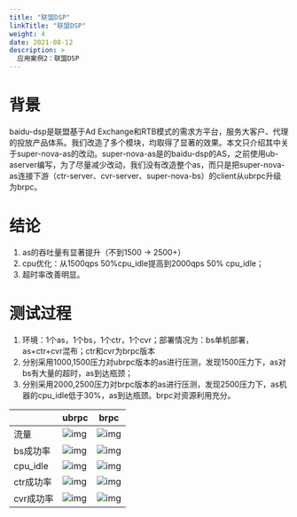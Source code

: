 ```yaml
---
title: "联盟DSP"
linkTitle: "联盟DSP"
weight: 4
date: 2021-08-12
description: >
  应用案例2：联盟DSP
---
```

# 背景

baidu-dsp是联盟基于Ad Exchange和RTB模式的需求方平台，服务大客户、代理的投放产品体系。我们改造了多个模块，均取得了显著的效果。本文只介绍其中关于super-nova-as的改动。super-nova-as是的baidu-dsp的AS，之前使用ub-aserver编写，为了尽量减少改动，我们没有改造整个as，而只是把super-nova-as连接下游（ctr-server、cvr-server、super-nova-bs）的client从ubrpc升级为brpc。

# 结论

1. as的吞吐量有显著提升（不到1500 -> 2500+）
2. cpu优化：从1500qps 50%cpu_idle提高到2000qps 50% cpu_idle；
3. 超时率改善明显。

# 测试过程

1. 环境：1个as，1个bs，1个ctr，1个cvr；部署情况为：bs单机部署，as+ctr+cvr混布；ctr和cvr为brpc版本
2. 分别采用1000,1500压力对ubrpc版本的as进行压测，发现1500压力下，as对bs有大量的超时，as到达瓶颈；
3. 分别采用2000,2500压力对brpc版本的as进行压测，发现2500压力下，as机器的cpu_idle低于30%，as到达瓶颈。brpc对资源利用充分。

|          | ubrpc                                    | brpc                                |
| -------- | ---------------------------------------- | ---------------------------------------- |
| 流量       | ![img](/images/docs/baidu_dsp_compare_1.png) | ![img](/images/docs/baidu_dsp_compare_2.png) |
| bs成功率    | ![img](/images/docs/baidu_dsp_compare_3.png) | ![img](/images/docs/baidu_dsp_compare_4.png) |
| cpu_idle | ![img](/images/docs/baidu_dsp_compare_5.png) | ![img](/images/docs/baidu_dsp_compare_6.png) |
| ctr成功率   | ![img](/images/docs/baidu_dsp_compare_7.png) | ![img](/images/docs/baidu_dsp_compare_8.png) |
| cvr成功率   | ![img](/images/docs/baidu_dsp_compare_9.png) | ![img](/images/docs/baidu_dsp_compare_10.png) |